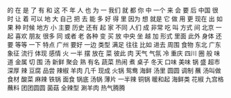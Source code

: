 的
在
是
了
有
和
这
不
年
人
也
为
一
我们
就
都
你
中
一个
来
会
要
后
中国
很
时
让
着
可以
地
大
自己
把
去
能
多
好
得
里
因为
想
就是
它
做
用
更
现在
出
如果
种
时候
地方
小
主要
历史
还有
起
家
不同
人们
成
非常
吃
叫
方式
间
北京
一起
喜欢
朋友
很多
同
或者
老
各种
变
买
放
中央
坐
越
加
形式
里面
此外
身体
还要
等等
一下
特点
广州
要好
一边
类型
满足
往往
比如
进去
周围
食物
东北
广东
象征
流行
体现
感情
火
一半
摆
放在
菜
彼此
肉
天气
气氛
冷
重庆
四川
圈
般
味道
金属
切
围
汤
新鲜
聚会
熟
有名
蔬菜
热闹
煮
桌子
冬天
口味
美味
锅
盛
超市
深厚
辣
豆腐
品尝
辣椒
羊肉
几千
现成
火锅
鸳鸯
海鲜
汤里
圆圆
调制
蘸
汤叫做
食材
酸菜
麻辣
铁锅
面食
锅底
汤锅
薄片
一半辣
铜锅
暖和起
海鲜类
花椒
九宫格
蘸料
团团圆圆
菌菇
全辣型
涮羊肉
热气腾腾
